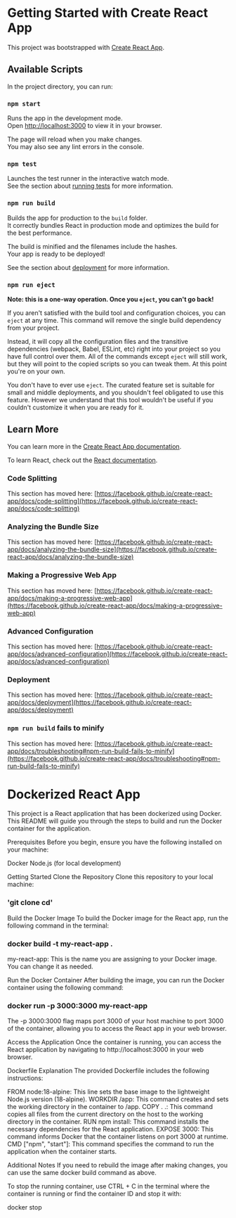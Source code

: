 # Getting Started with Create React App

This project was bootstrapped with [Create React App](https://github.com/facebook/create-react-app).

## Available Scripts

In the project directory, you can run:

### `npm start`

Runs the app in the development mode.\
Open [http://localhost:3000](http://localhost:3000) to view it in your browser.

The page will reload when you make changes.\
You may also see any lint errors in the console.

### `npm test`

Launches the test runner in the interactive watch mode.\
See the section about [running tests](https://facebook.github.io/create-react-app/docs/running-tests) for more information.

### `npm run build`

Builds the app for production to the `build` folder.\
It correctly bundles React in production mode and optimizes the build for the best performance.

The build is minified and the filenames include the hashes.\
Your app is ready to be deployed!

See the section about [deployment](https://facebook.github.io/create-react-app/docs/deployment) for more information.

### `npm run eject`

**Note: this is a one-way operation. Once you `eject`, you can't go back!**

If you aren't satisfied with the build tool and configuration choices, you can `eject` at any time. This command will remove the single build dependency from your project.

Instead, it will copy all the configuration files and the transitive dependencies (webpack, Babel, ESLint, etc) right into your project so you have full control over them. All of the commands except `eject` will still work, but they will point to the copied scripts so you can tweak them. At this point you're on your own.

You don't have to ever use `eject`. The curated feature set is suitable for small and middle deployments, and you shouldn't feel obligated to use this feature. However we understand that this tool wouldn't be useful if you couldn't customize it when you are ready for it.

## Learn More

You can learn more in the [Create React App documentation](https://facebook.github.io/create-react-app/docs/getting-started).

To learn React, check out the [React documentation](https://reactjs.org/).

### Code Splitting

This section has moved here: [https://facebook.github.io/create-react-app/docs/code-splitting](https://facebook.github.io/create-react-app/docs/code-splitting)

### Analyzing the Bundle Size

This section has moved here: [https://facebook.github.io/create-react-app/docs/analyzing-the-bundle-size](https://facebook.github.io/create-react-app/docs/analyzing-the-bundle-size)

### Making a Progressive Web App

This section has moved here: [https://facebook.github.io/create-react-app/docs/making-a-progressive-web-app](https://facebook.github.io/create-react-app/docs/making-a-progressive-web-app)

### Advanced Configuration

This section has moved here: [https://facebook.github.io/create-react-app/docs/advanced-configuration](https://facebook.github.io/create-react-app/docs/advanced-configuration)

### Deployment

This section has moved here: [https://facebook.github.io/create-react-app/docs/deployment](https://facebook.github.io/create-react-app/docs/deployment)

### `npm run build` fails to minify

This section has moved here: [https://facebook.github.io/create-react-app/docs/troubleshooting#npm-run-build-fails-to-minify](https://facebook.github.io/create-react-app/docs/troubleshooting#npm-run-build-fails-to-minify)


# Dockerized React App 
This project is a React application that has been dockerized using Docker. 
This README will guide you through the steps to build and run the Docker container for the application.

Prerequisites Before you begin, ensure you have the following installed on your machine:

Docker 
Node.js (for local development)

Getting Started Clone the Repository Clone this repository to your local machine:

### 'git clone cd'

Build the Docker Image To build the Docker image for the React app, run the following command in the terminal:

### docker build -t my-react-app .

my-react-app: This is the name you are assigning to your Docker image. You can change it as needed.

Run the Docker Container After building the image, you can run the Docker container using the following command:

### docker run -p 3000:3000 my-react-app 

The -p 3000:3000 flag maps port 3000 of your host machine to port 3000 of the container, allowing you to access the React app in your web browser.

Access the Application Once the container is running, you can access the React application by navigating to http://localhost:3000 in your web browser.

Dockerfile Explanation The provided Dockerfile includes the following instructions:

FROM node:18-alpine: This line sets the base image to the lightweight Node.js version (18-alpine). 
WORKDIR /app: This command creates and sets the working directory in the container to /app. 
COPY . .: This command copies all files from the current directory on the host to the working directory in the container. 
RUN npm install: This command installs the necessary dependencies for the React application. 
EXPOSE 3000: This command informs Docker that the container listens on port 3000 at runtime. 
CMD ["npm", "start"]: This command specifies the command to run the application when the container starts.

Additional Notes If you need to rebuild the image after making changes, you can use the same docker build command as above.

To stop the running container, use CTRL + C in the terminal where the container is running or find the container ID and stop it with:

docker stop <container-id>
